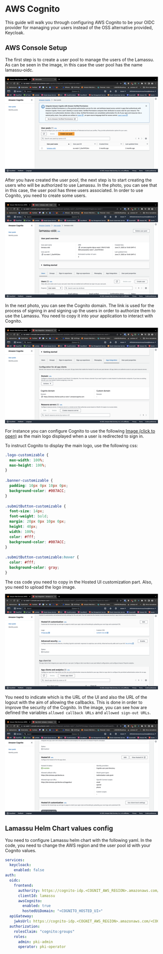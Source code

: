 # AWS Cognito

This guide will walk you through configuring AWS Cognito to be your OIDC provider for managing your users instead of the OSS alternative provided, Keycloak.

## AWS Console Setup

The first step is to create a user pool to manage the users of the Lamassu. As can be seen in the image, in this case the user pool has the name lamassu-oidc. 

![Screenshot](imgs/user-pools.png)

After you have created the user pool, the next step is to start creating the users who will be authorized to use Lamassu. In the photo, you can see that in this case, the user pool has three users associated. In order to use Cognito, you need to create some users.

![Screenshot](imgs/user-pool.png)

In the next photo, you can see the Cognito domain. The link is used for the process of signing in and signing up the users in order to authorize them to use the Lamassu. You need to copy it into your application to interact with Cognito.

![Screenshot](imgs/cognito-domain.png)

For instance you can configure Cognito to use the following [Image (click to open)](imgs/hosted-ui-logo.jpeg) as the main logo displayed when a user is redirected to sign in.

To instruct Cognito to display the main logo, use the following css:

```css
.logo-customizable {
  max-width: 100%;
  max-height: 100%;
}

.banner-customizable {
  padding: 10px 0px 10px 0px;
  background-color: #007ACC;
}

.submitButton-customizable {
  font-size: 14px;
  font-weight: bold;
  margin: 20px 0px 10px 0px;
  height: 40px;
  width: 100%;
  color: #fff;
  background-color: #007ACC;
}

.submitButton-customizable:hover {
  color: #fff;
  background-color: gray;
}

```

The css code you need to copy in the Hosted UI customization part. Also, you need to upload the logo image.

![Screenshot](imgs/hosted-ui-css.png)


You need to indicate which is the URL of the UI and also the URL of the logout with the aim of allowing the callbacks. This is done in order to improve the security of the Cognito. In the image, you can see how are defined the variables `allowed callback URLs` and `allowed sign-out URLs`.

![Screenshot](imgs/apps-urls.png)

## Lamassu Helm Chart values config

You need to configure Lamassu helm chart with the following yaml. In the code, you need to change the AWS region and the user pool id with your Cognito values.

```yaml
services:
  keycloack:
    enabled: false
auth:
  oidc:
    frontend:
      authority: https://cognito-idp.<COGNIT_AWS_REGION>.amazonaws.com/<COGNITO_USER_POOL_ID>
      clientId: lamassu
      awsCognito:
        enabled: true
        hostedUiDomain: "<COGNITO_HOSTED_UI>"
  apiGateway:
    jwksUrl: https://cognito-idp.<COGNIT_AWS_REGION>.amazonaws.com/<COGNITO_USER_POOL_ID>/.well-known/jwks.json
  authorization:
    rolesClaim: "cognito:groups"
    roles:
      admin: pki-admin
      operator: pki-operator
```